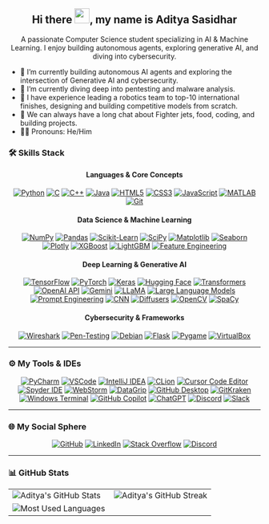 <h2 align="center"> Hi there <img src="https://media.giphy.com/media/hvRJCLFzcasrR4ia7z/giphy.gif" width="30px">, my name is <strong>Aditya Sasidhar</strong> </h2>

<p align="center">
  A passionate Computer Science student specializing in AI & Machine Learning. I enjoy building autonomous agents, exploring generative AI, and diving into cybersecurity.
</p>

- 🔭 I’m currently building autonomous AI agents and exploring the intersection of Generative AI and cybersecurity.
- 🌱 I’m currently diving deep into pentesting and malware analysis.
- 🚀 I have experience leading a robotics team to top-10 international finishes, designing and building competitive models from scratch.
- 💬 We can always have a long chat about Fighter jets, food, coding, and building projects.
- 🤫🧏 Pronouns: He/Him

### **🛠️ Skills Stack**  

<div align="center">

<h4>Languages & Core Concepts</h4>
    <a href="https://www.python.org/doc/" target="_blank"><img src="https://img.shields.io/badge/Python-3776AB?style=for-the-badge&logo=python&logoColor=white" alt="Python"/></a>
    <a href="https://devdocs.io/c/" target="_blank"><img src="https://img.shields.io/badge/C-A8B9CC?style=for-the-badge&logo=c&logoColor=black" alt="C"/></a>
    <a href="https://cplusplus.com/doc/tutorial/" target="_blank"><img src="https://img.shields.io/badge/C++-00599C?style=for-the-badge&logo=c%2B%2B&logoColor=white" alt="C++"/></a>
    <a href="https://docs.oracle.com/en/java/" target="_blank"><img src="https://img.shields.io/badge/Java-ED8B00?style=for-the-badge&logo=openjdk&logoColor=white" alt="Java"/></a>
    <a href="https://developer.mozilla.org/docs/Web/HTML" target="_blank"><img src="https://img.shields.io/badge/HTML5-E34F26?style=for-the-badge&logo=html5&logoColor=white" alt="HTML5"/></a>
    <a href="https://developer.mozilla.org/docs/Web/CSS" target="_blank"><img src="https://img.shields.io/badge/CSS3-1572B6?style=for-the-badge&logo=css3&logoColor=white" alt="CSS3"/></a>
    <a href="https://developer.mozilla.org/en-US/docs/Web/JavaScript" target="_blank"><img src="https://img.shields.io/badge/JavaScript-F7DF1E?style=for-the-badge&logo=javascript&logoColor=black" alt="JavaScript"/></a>
    <a href="https://in.mathworks.com/help/matlab/" target="_blank"><img src="https://img.shields.io/badge/MATLAB-0076A8?style=for-the-badge&logo=mathworks&logoColor=white" alt="MATLAB"/></a>
    <a href="https://git-scm.com/doc" target="_blank"><img src="https://img.shields.io/badge/Git-F05032?style=for-the-badge&logo=git&logoColor=white" alt="Git"/></a>
    
<h4>Data Science & Machine Learning</h4>
    <a href="https://numpy.org/doc/" target="_blank"><img src="https://img.shields.io/badge/NumPy-4D77CF?style=for-the-badge&logo=numpy&logoColor=white" alt="NumPy"/></a>
    <a href="https://pandas.pydata.org/pandas-docs/stable/" target="_blank"><img src="https://img.shields.io/badge/Pandas-150458?style=for-the-badge&logo=pandas&logoColor=white" alt="Pandas"/></a>
    <a href="https://scikit-learn.org/stable/documentation.html" target="_blank"><img src="https://img.shields.io/badge/Scikit--Learn-F7931E?style=for-the-badge&logo=scikit-learn&logoColor=white" alt="Scikit-Learn"/></a>
    <a href="https://scipy.org/docs.html" target="_blank"><img src="https://img.shields.io/badge/SciPy-8CAAE6?style=for-the-badge&logo=scipy&logoColor=white" alt="SciPy"/></a>
    <a href="https://matplotlib.org/stable/users/index.html" target="_blank"><img src="https://img.shields.io/badge/Matplotlib-3776AB?style=for-the-badge&logo=matplotlib&logoColor=white" alt="Matplotlib"/></a>
    <a href="https://seaborn.pydata.org/" target="_blank"><img src="https://img.shields.io/badge/Seaborn-3776AB?style=for-the-badge&logo=seaborn&logoColor=white" alt="Seaborn"/></a>
    <a href="https://plotly.com/python/" target="_blank"><img src="https://img.shields.io/badge/Plotly-3F4F75?style=for-the-badge&logo=plotly&logoColor=white" alt="Plotly"/></a>
    <a href="https://xgboost.readthedocs.io/en/stable/" target="_blank"><img src="https://img.shields.io/badge/XGBoost-00695C?style=for-the-badge&logo=xgboost&logoColor=white" alt="XGBoost"/></a>
    <a href="https://lightgbm.readthedocs.io/en/latest/" target="_blank"><img src="https://img.shields.io/badge/LightGBM-B22222?style=for-the-badge&logo=lightgbm&logoColor=white" alt="LightGBM"/></a>
    <a href="https://en.wikipedia.org/wiki/Feature_engineering" target="_blank"><img src="https://img.shields.io/badge/Feature%20Engineering-764ABC?style=for-the-badge&logo=serverless&logoColor=white" alt="Feature Engineering"/></a>

<h4>Deep Learning & Generative AI</h4>
    <a href="https://www.tensorflow.org/learn" target="_blank"><img src="https://img.shields.io/badge/TensorFlow-FF6F00?style=for-the-badge&logo=tensorflow&logoColor=white" alt="TensorFlow"/></a>
    <a href="https://pytorch.org/" target="_blank"><img src="https://img.shields.io/badge/PyTorch-EE4C2C?style=for-the-badge&logo=pytorch&logoColor=white" alt="PyTorch"/></a>
    <a href="https://keras.io/" target="_blank"><img src="https://img.shields.io/badge/Keras-D00000?style=for-the-badge&logo=keras&logoColor=white" alt="Keras"/></a>
    <a href="https://huggingface.co/" target="_blank"><img src="https://img.shields.io/badge/Hugging%20Face-FFD21E?style=for-the-badge&logo=huggingface&logoColor=black" alt="Hugging Face"/></a>
    <a href="https://huggingface.co/docs/transformers/" target="_blank"><img src="https://img.shields.io/badge/Transformers-4052AB?style=for-the-badge&logo=transformers&logoColor=white" alt="Transformers"/></a>
    <a href="https://openai.com/api/" target="_blank"><img src="https://img.shields.io/badge/OpenAI%20API-412991?style=for-the-badge&logo=openai&logoColor=white" alt="OpenAI API"/></a>
    <a href="https://ai.google.dev/edge/gemma" target="_blank"><img src="https://img.shields.io/badge/Gemini%20/%20Gemma-4285F4?style=for-the-badge&logo=google&logoColor=white" alt="Gemini"/></a>
    <a href="https://huggingface.co/meta-llama" target="_blank"><img src="https://img.shields.io/badge/LLaMA-8E24AA?style=for-the-badge&logo=meta&logoColor=white" alt="LLaMA"/></a>
    <a href="https://en.wikipedia.org/wiki/Large_language_model" target="_blank"><img src="https://img.shields.io/badge/LLMs-007B65?style=for-the-badge&logo=probot&logoColor=white" alt="Large Language Models"/></a>
    <a href="https://en.wikipedia.org/wiki/Prompt_engineering" target="_blank"><img src="https://img.shields.io/badge/Prompt%20Engineering-FF7F50?style=for-the-badge&logo=rockylinux&logoColor=white" alt="Prompt Engineering"/></a>
    <a href="https://en.wikipedia.org/wiki/Convolutional_neural_network" target="_blank"><img src="https://img.shields.io/badge/CNN-E91E63?style=for-the-badge&logo=keras&logoColor=white" alt="CNN"/></a>
    <a href="https://huggingface.co/docs/diffusers/" target="_blank"><img src="https://img.shields.io/badge/Diffusers-3A86FF?style=for-the-badge&logo=huggingface&logoColor=white" alt="Diffusers"/></a>
    <a href="https://docs.opencv.org/master/" target="_blank"><img src="https://img.shields.io/badge/OpenCV-5C3EE8?style=for-the-badge&logo=opencv&logoColor=white" alt="OpenCV"/></a>
    <a href="https://spacy.io/" target="_blank"><img src="https://img.shields.io/badge/SpaCy-09A3D5?style=for-the-badge&logo=spacy&logoColor=white" alt="SpaCy"/></a>

<h4>Cybersecurity & Frameworks</h4>
    <a href="https://www.wireshark.org/" target="_blank"><img src="https://img.shields.io/badge/Wireshark-1679A7?style=for-the-badge&logo=wireshark&logoColor=white" alt="Wireshark"/></a>
    <a href="https://www.kali.org/" target="_blank"><img src="https://img.shields.io/badge/Pen--Testing-557C94?style=for-the-badge&logo=kalilinux&logoColor=white" alt="Pen-Testing"/></a>
    <a href="https://www.debian.org/" target="_blank"><img src="https://img.shields.io/badge/Debian-A81D33?style=for-the-badge&logo=debian&logoColor=white" alt="Debian"/></a>
    <a href="https://flask.palletsprojects.com/" target="_blank"><img src="https://img.shields.io/badge/Flask-000000?style=for-the-badge&logo=flask&logoColor=white" alt="Flask"/></a>
    <a href="https://www.pygame.org/" target="_blank"><img src="https://img.shields.io/badge/PyGame-62A84F?style=for-the-badge&logo=pygame&logoColor=white" alt="Pygame"/></a>
    <a href="https://www.virtualbox.org/" target="_blank"><img src="https://img.shields.io/badge/VirtualBox-2B598A?style=for-the-badge&logo=virtualbox&logoColor=white" alt="VirtualBox"/></a>
</div>

---

### **⚙️ My Tools & IDEs**

<div align="center">
    <a href="https://www.jetbrains.com/pycharm/" target="_blank"><img src="https://img.shields.io/badge/PyCharm-000000?style=for-the-badge&logo=pycharm&logoColor=white" alt="PyCharm"/></a>
    <a href="https://code.visualstudio.com/" target="_blank"><img src="https://img.shields.io/badge/VSCode-007ACC?style=for-the-badge&logo=visualstudiocode&logoColor=white" alt="VSCode"/></a>
    <a href="https://www.jetbrains.com/idea/" target="_blank"><img src="https://img.shields.io/badge/IntelliJ%20IDEA-000000?style=for-the-badge&logo=intellijidea&logoColor=white" alt="IntelliJ IDEA"/></a>
    <a href="https://www.jetbrains.com/clion/" target="_blank"><img src="https://img.shields.io/badge/CLion-000000?style=for-the-badge&logo=clion&logoColor=white" alt="CLion"/></a>
    <a href="https://cursor.sh/" target="_blank"><img src="https://img.shields.io/badge/Cursor-171717?style=for-the-badge&logo=cursor&logoColor=white" alt="Cursor Code Editor"/></a>
    <a href="https://www.spyder-ide.org/" target="_blank"><img src="https://img.shields.io/badge/Spyder-8334EB?style=for-the-badge&logo=spyder&logoColor=white" alt="Spyder IDE"/></a>
    <a href="https://www.jetbrains.com/webstorm/" target="_blank"><img src="https://img.shields.io/badge/WebStorm-000000?style=for-the-badge&logo=webstorm&logoColor=white" alt="WebStorm"/></a>
    <a href="https://www.jetbrains.com/datagrip/" target="_blank"><img src="https://img.shields.io/badge/DataGrip-000000?style=for-the-badge&logo=datagrip&logoColor=white" alt="DataGrip"/></a>
    <a href="https://desktop.github.com/" target="_blank"><img src="https://img.shields.io/badge/GitHub%20Desktop-181717?style=for-the-badge&logo=github&logoColor=white" alt="GitHub Desktop"/></a>
    <a href="https://www.gitkraken.com/" target="_blank"><img src="https://img.shields.io/badge/GitKraken-179287?style=for-the-badge&logo=gitkraken&logoColor=white" alt="GitKraken"/></a>
    <a href="https://learn.microsoft.com/en-us/windows/terminal/" target="_blank"><img src="https://img.shields.io/badge/Windows%20Terminal-4D4D4D?style=for-the-badge&logo=windows-terminal&logoColor=white" alt="Windows Terminal"/></a>
    <a href="https://github.com/features/copilot" target="_blank"><img src="https://img.shields.io/badge/GitHub%20Copilot-171717?style=for-the-badge&logo=github&logoColor=white" alt="GitHub Copilot"/></a>
    <a href="https://openai.com/chatgpt" target="_blank"><img src="https://img.shields.io/badge/ChatGPT-75A99F?style=for-the-badge&logo=openai&logoColor=white" alt="ChatGPT"/></a>
    <a href="https://discord.com/" target="_blank"><img src="https://img.shields.io/badge/Discord-5865F2?style=for-the-badge&logo=discord&logoColor=white" alt="Discord"/></a>
    <a href="https://slack.com/" target="_blank"><img src="https://img.shields.io/badge/Slack-4A154B?style=for-the-badge&logo=slack&logoColor=white" alt="Slack"/></a>
</div>

---

### **🌐 My Social Sphere**

<div align="center">
    <a href="https://github.com/adityasasidhar"><img src="https://img.shields.io/badge/GitHub-181717?style=for-the-badge&logo=github&logoColor=white" alt="GitHub"/></a>
    <a href="https://www.linkedin.com/in/aditya-sasidhar-2399bb27a/"><img src="https://img.shields.io/badge/LinkedIn-0A66C2?style=for-the-badge&logo=linkedin&logoColor=white" alt="LinkedIn"/></a>
    <a href="https://stackoverflow.com/users/27242689"><img src="https://img.shields.io/badge/Stack%20Overflow-F58025?style=for-the-badge&logo=stackoverflow&logoColor=white" alt="Stack Overflow"/></a>
    <a href="https://discord.com/users/1280854565079613491"><img src="https://img.shields.io/badge/Discord-5865F2?style=for-the-badge&logo=discord&logoColor=white" alt="Discord"/></a>
</div>

---

### **📊 GitHub Stats**

<table width="100%">
    <tr>
        <td width="50%">
            <img align="center" src="https://github-readme-stats.vercel.app/api?username=adityasasidhar&show_icons=true&count_private=true&theme=radical&hide_border=true&rank_icon=github" alt="Aditya's GitHub Stats"/>
        </td>
        <td width="50%">
            <img align="center" src="https://github-readme-streak-stats.herokuapp.com/?user=adityasasidhar&theme=radical&hide_border=true" alt="Aditya's GitHub Streak"/>
        </td>
    </tr>
    <tr>
        <td colspan="2">
            <img align="center" src="https://github-readme-stats.vercel.app/api/top-langs/?username=adityasasidhar&layout=compact&theme=radical&hide_border=true" alt="Most Used Languages"/>
        </td>
    </tr>
</table>

